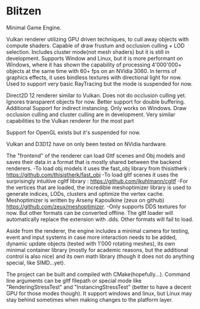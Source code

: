 # Blitzen

Minimal Game Engine.

Vulkan renderer utilizing GPU driven techniques, to cull away objects with compute shaders. Capable of draw frustum and occlusion culling + LOD selection. Includes cluster mode(not mesh shaders) but it is still in development. Supports Window and Linux, but it is more performant on Windows, where it has shown the capability of processing 4'000'000+ objects at the same time with 60+ fps on an NVidia 3060. In terms of graphics effects, it uses bindless textures with directional light for now. Used to support very basic RayTracing but the mode is suspended for now.

Direct2D 12 renderer similar to Vulkan. Does not do occlusion culling yet. Ignores transparent objects for now. Better support for double buffering. Additional Support for indirect instancing. Only works on Windows. Draw occlusion culling and cluster culling are in development. Very similar capabilities to the Vulkan renderer for the most part

Support for OpenGL exists but it's suspended for now.

Vulkan and D3D12 have on only been tested on NVidia hardware.

The "frontend" of the renderer can load Gltf scenes and Obj models and saves their data in a format that is mostly shared between the backend renderers.
-To load obj models it uses the fast_obj library from thisistherk : https://github.com/thisistherk/fast_obj
-To load gltf scenes it uses the surprisingly intuitive cgltf library : https://github.com/jkuhlmann/cgltf
-For the vertices that are loaded, the incredible meshoptimizer library is used to generate indices, LODs, clusters and optimize the vertex cache. Meshoptimizer is written by Arseny Kapoulkine (zeux on github) https://github.com/zeux/meshoptimizer. 
-Only supports DDS textures for now. But other formats can be converted offline. The gltf loader will automatically replace the extension with .dds. Other formats will fail to load.

Aside from the renderer, the engine includes a minimal camera for testing, event and input systems in case more interaction needs to be added, dynamic update objects (tested with 1'000 rotating meshes), its own minimal container library (mostly for academic reasons, but the additional control is also nice) and its own math library (though it does not do anything special, like SIMD...yet).

The project can be built and compiled with CMake(hopefully...). Command line arguments can be gltf filepath or special mode like "RenderingStressTest" and "InstancingStressTest" (better to have a decent GPU for those modes though). It support windows and linux, but Linux may stay behind sometimes when making changes to the platform layer.
